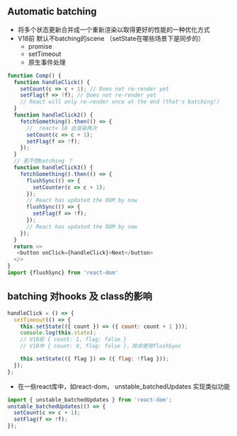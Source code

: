 ## Automatic batching
- 将多个状态更新合并成一个重新渲染以取得更好的性能的一种优化方式
- V18前 默认不batching的scene （setState在哪些场景下是同步的）
    - promise
    - setTimeout
    - 原生事件处理

```js
function Comp() {
  function handleClick() {
    setCount(c => c + 1); // Does not re-render yet
    setFlag(f => !f); // Does not re-render yet
    // React will only re-render once at the end (that's batching!)
  }
  function handleClick2() {
    fetchSomething().then(() => {
      //  react< 18 会渲染两次
      setCount(c => c + 1);
      setFlag(f => !f);
    });
  }
  // 若不想batching ？
  function handleClick3() {
    fetchSomething().then(() => {
      flushSync(() => {
        setCounter(c => c + 1);
      });
      // React has updated the DOM by now
      flushSync(() => {
        setFlag(f => !f);
      });
      // React has updated the DOM by now
    });
  }
  return <>
   <button onClick={handleClick}>Next</button>
  </>
}
import {flushSync} from 'react-dom'
```

## batching 对hooks 及 class的影响
```js
handleClick = () => {
  setTimeout(() => {
    this.setState(({ count }) => ({ count: count + 1 }));
    console.log(this.state);
    // V18前 { count: 1, flag: false }
    // V18中 { count: 0, flag: false }，除非使用flushSync

    this.setState(({ flag }) => ({ flag: !flag }));
  });
};
```
- 在一些react库中，如react-dom， unstable_batchedUpdates 实现类似功能
```js
import { unstable_batchedUpdates } from 'react-dom';
unstable_batchedUpdates(() => {
  setCount(c => c + 1);
  setFlag(f => !f);
});
```
